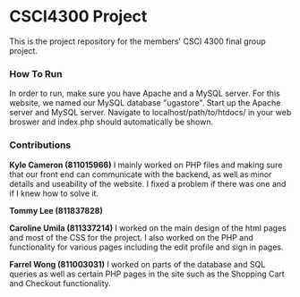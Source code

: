# CSCI4300 Project
This is the project repository for the members' CSCI 4300 final group project.

### How To Run 
In order to run, make sure you have Apache and a MySQL server. For this website, we named our MySQL database "ugastore". Start up the Apache server and MySQL server. Navigate to localhost/path/to/htdocs/ in your web broswer and index.php should automatically be shown.


### Contributions
**Kyle Cameron (811015966)**
I mainly worked on PHP files and making sure that our front end can communicate with the backend, as well as minor details and useability of the website. I fixed a problem if there was one and if I knew how to solve it.

**Tommy Lee (811837828)**

**Caroline Umila (811337214)**
I worked on the main design of the html pages and most of the CSS for the project. I also worked on the PHP and functionality for various pages including the edit profile and sign in pages.

**Farrel Wong (811003031)**
I worked on parts of the database and SQL queries as well as certain PHP pages in the site such as the Shopping Cart and Checkout functionality.